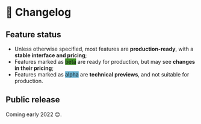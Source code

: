 # 📝 Changelog


## Feature status

* Unless otherwise specified, most features are **production-ready**, with a **stable interface and pricing**;
* Features marked as <span style="background-color: #419228">beta</span> are ready for production, but may see **changes in their pricing**;
* Features marked as <span style="background-color: #68B1D0">alpha</span> are **technical previews**, and not suitable for production. 

## Public release
Coming early 2022 😊. 


